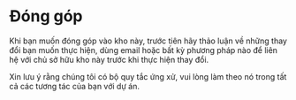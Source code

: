 # Đóng góp

Khi bạn muốn đóng góp vào kho này, trước tiên hãy thảo luận về những thay đổi bạn muốn thực hiện, dùng email hoặc bất kỳ phương pháp nào để liên hệ với chủ sở hữu kho này trước khi thực hiện thay đổi.

Xin lưu ý rằng chúng tôi có bộ quy tắc ứng xử, vui lòng làm theo nó trong tất cả các tương tác của bạn với dự án.
